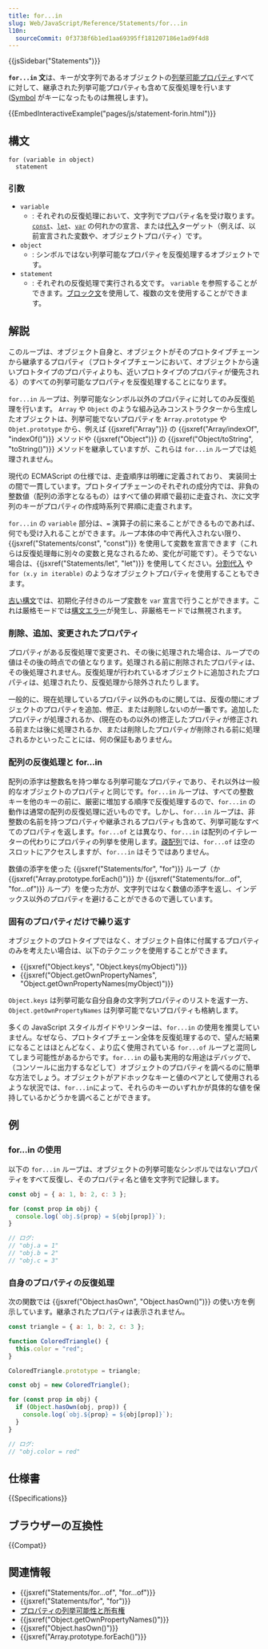 ```yaml
---
title: for...in
slug: Web/JavaScript/Reference/Statements/for...in
l10n:
  sourceCommit: 0f3738f6b1ed1aa69395ff181207186e1ad9f4d8
---
```


{{jsSidebar("Statements")}}

**`for...in` 文**は、キーが文字列であるオブジェクトの[列挙可能プロパティ](/ja/docs/Web/JavaScript/Enumerability_and_ownership_of_properties)すべてに対して、継承された列挙可能プロパティも含めて反復処理を行います ([Symbol](/ja/docs/Web/JavaScript/Reference/Global_Objects/Symbol) がキーになったものは無視します)。

{{EmbedInteractiveExample("pages/js/statement-forin.html")}}

## 構文

```js-nolint
for (variable in object)
  statement
```

### 引数

- `variable`
  - : それぞれの反復処理において、文字列でプロパティ名を受け取ります。[`const`](/ja/docs/Web/JavaScript/Reference/Statements/const)、[`let`](/ja/docs/Web/JavaScript/Reference/Statements/let)、[`var`](/ja/docs/Web/JavaScript/Reference/Statements/var) の何れかの宣言、または[代入](/ja/docs/Web/JavaScript/Reference/Operators/Assignment)ターゲット（例えば、以前宣言された変数や、オブジェクトプロパティ）です。
- `object`
  - : シンボルではない列挙可能なプロパティを反復処理するオブジェクトです。
- `statement`
  - : それぞれの反復処理で実行される文です。 `variable` を参照することができます。[ブロック文](/ja/docs/Web/JavaScript/Reference/Statements/block)を使用して、複数の文を使用することができます。

## 解説

このループは、オブジェクト自身と、オブジェクトがそのプロトタイプチェーンから継承するプロパティ（プロトタイプチェーンにおいて、オブジェクトから遠いプロトタイプのプロパティよりも、近いプロトタイプのプロパティが優先される）のすべての列挙可能なプロパティを反復処理することになります。

`for...in` ループは、列挙可能なシンボル以外のプロパティに対してのみ反復処理を行います。 `Array` や `Object` のような組み込みコンストラクターから生成したオブジェクトは、列挙可能でないプロパティを `Array.prototype` や `Objet.prototype` から、例えば {{jsxref("Array")}} の {{jsxref("Array/indexOf", "indexOf()")}} メソッドや {{jsxref("Object")}} の {{jsxref("Object/toString", "toString()")}} メソッドを継承していますが、これらは `for...in` ループでは処理されません。

現代の ECMAScript の仕様では、走査順序は明確に定義されており、 実装同士の間で一貫しています。プロトタイプチェーンのそれぞれの成分内では、非負の整数値（配列の添字となるもの）はすべて値の昇順で最初に走査され、次に文字列のキーがプロパティの作成時系列で昇順に走査されます。

`for...in` の `variable` 部分は、`=` 演算子の前に来ることができるものであれば、何でも受け入れることができます。ループ本体の中で再代入されない限り、{{jsxref("Statements/const", "const")}} を使用して変数を宣言できます（これらは反復処理毎に別々の変数と見なされるため、変化が可能です）。そうでない場合は、{{jsxref("Statements/let", "let")}} を使用してください。[分割代入](/ja/docs/Web/JavaScript/Reference/Operators/Destructuring_assignment) や `for (x.y in iterable)` のようなオブジェクトプロパティを使用することもできます。

[古い構文](/ja/docs/Web/JavaScript/Reference/Deprecated_and_obsolete_features#文)では、初期化子付きのループ変数を `var` 宣言で行うことができます。これは厳格モードでは[構文エラー](/ja/docs/Web/JavaScript/Reference/Errors/Invalid_for-in_initializer)が発生し、非厳格モードでは無視されます。

### 削除、追加、変更されたプロパティ

プロパティがある反復処理で変更され、その後に処理された場合は、ループでの値はその後の時点での値となります。処理される前に削除されたプロパティは、その後処理されません。反復処理が行われているオブジェクトに追加されたプロパティは、処理されたり、反復処理から除外されたりします。

一般的に、現在処理しているプロパティ以外のものに関しては、反復の間にオブジェクトのプロパティを追加、修正、または削除しないのが一番です。追加したプロパティが処理されるか、(現在のもの以外の)修正したプロパティが修正される前または後に処理されるか、または削除したプロパティが削除される前に処理されるかといったことには、何の保証もありません。

### 配列の反復処理と for...in

配列の添字は整数名を持つ単なる列挙可能なプロパティであり、それ以外は一般的なオブジェクトのプロパティと同じです。`for...in` ループは、すべての整数キーを他のキーの前に、厳密に増加する順序で反復処理するので、`for...in` の動作は通常の配列の反復処理に近いものです。しかし、`for...in` ループは、非整数の名前を持つプロパティや継承されるプロパティも含めて、列挙可能なすべてのプロパティを返します。`for...of` とは異なり、`for...in` は配列のイテレーターの代わりにプロパティの列挙を使用します。[疎配列](/ja/docs/Web/JavaScript/Guide/Indexed_collections#疎配列)では、`for...of` は空のスロットにアクセスしますが、`for...in` はそうではありません。

数値の添字を使った {{jsxref("Statements/for", "for")}} ループ（か {{jsxref("Array.prototype.forEach()")}} か {{jsxref("Statements/for...of", "for...of")}} ループ）を使った方が、文字列ではなく数値の添字を返し、インデックス以外のプロパティを避けることができるので適しています。

### 固有のプロパティだけで繰り返す

オブジェクトのプロトタイプではなく、オブジェクト自体に付属するプロパティのみを考えたい場合は、以下のテクニックを使用することができます。

- {{jsxref("Object.keys", "Object.keys(myObject)")}}
- {{jsxref("Object.getOwnPropertyNames", "Object.getOwnPropertyNames(myObject)")}}

`Object.keys` は列挙可能な自分自身の文字列プロパティのリストを返す一方、 `Object.getOwnPropertyNames` は列挙可能でないプロパティも格納します。

多くの JavaScript スタイルガイドやリンターは、`for...in` の使用を推奨していません。なぜなら、プロトタイプチェーン全体を反復処理するので、望んだ結果になることはほとんどなく、より広く使用されている `for...of` ループと混同してしまう可能性があるからです。`for...in` の最も実用的な用途はデバッグで、（コンソールに出力するなどして）オブジェクトのプロパティを調べるのに簡単な方法でしょう。オブジェクトがアドホックなキーと値のペアとして使用されるような状況では、`for...in`によって、それらのキーのいずれかが具体的な値を保持しているかどうかを調べることができます。

## 例

### for...in の使用

以下の `for...in` ループは、オブジェクトの列挙可能なシンボルではないプロパティをすべて反復し、そのプロパティ名と値を文字列で記録します。

```js
const obj = { a: 1, b: 2, c: 3 };

for (const prop in obj) {
  console.log(`obj.${prop} = ${obj[prop]}`);
}

// ログ:
// "obj.a = 1"
// "obj.b = 2"
// "obj.c = 3"
```

### 自身のプロパティの反復処理

次の関数では {{jsxref("Object.hasOwn", "Object.hasOwn()")}} の使い方を例示しています。継承されたプロパティは表示されません。

```js
const triangle = { a: 1, b: 2, c: 3 };

function ColoredTriangle() {
  this.color = "red";
}

ColoredTriangle.prototype = triangle;

const obj = new ColoredTriangle();

for (const prop in obj) {
  if (Object.hasOwn(obj, prop)) {
    console.log(`obj.${prop} = ${obj[prop]}`);
  }
}

// ログ:
// "obj.color = red"
```

## 仕様書

{{Specifications}}

## ブラウザーの互換性

{{Compat}}

## 関連情報

- {{jsxref("Statements/for...of", "for...of")}}
- {{jsxref("Statements/for", "for")}}
- [プロパティの列挙可能性と所有権](/ja/docs/Web/JavaScript/Enumerability_and_ownership_of_properties)
- {{jsxref("Object.getOwnPropertyNames()")}}
- {{jsxref("Object.hasOwn()")}}
- {{jsxref("Array.prototype.forEach()")}}
